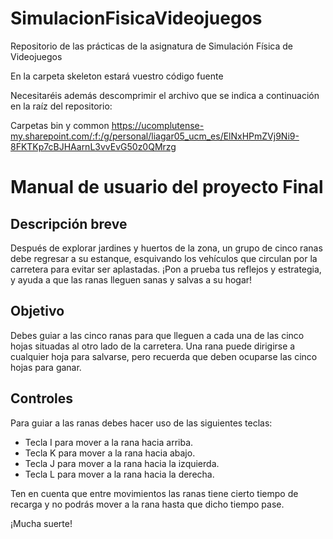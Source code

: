 # SimulacionFisicaVideojuegos
Repositorio de las prácticas de la asignatura de Simulación Física de Videojuegos

En la carpeta skeleton estará vuestro código fuente

Necesitaréis además descomprimir el archivo que se indica a continuación en la raíz del repositorio:

Carpetas bin y common https://ucomplutense-my.sharepoint.com/:f:/g/personal/liagar05_ucm_es/ElNxHPmZVj9Ni9-8FKTKp7cBJHAarnL3vvEvG50z0QMrzg

# Manual de usuario del proyecto Final

## Descripción breve
Después de explorar jardines y huertos de la zona, un grupo de cinco ranas debe regresar a su estanque, esquivando los vehículos que circulan por la carretera para evitar ser aplastadas. 
¡Pon a prueba tus reflejos y estrategia, y ayuda a que las ranas lleguen sanas y salvas a su hogar!

## Objetivo
Debes guiar a las cinco ranas para que lleguen a cada una de las cinco hojas situadas al otro lado de la carretera. 
Una rana puede dirigirse a cualquier hoja para salvarse, pero recuerda que deben ocuparse las cinco hojas para ganar.

## Controles
Para guiar a las ranas debes hacer uso de las siguientes teclas:
-	Tecla I para mover a la rana hacia arriba.
-	Tecla K para mover a la rana hacia abajo.
-	Tecla J para mover a la rana hacia la izquierda.
-	Tecla L para mover a la rana hacia la derecha.

Ten en cuenta que entre movimientos las ranas tiene cierto tiempo de recarga y no podrás mover a la rana hasta que dicho tiempo pase.  

¡Mucha suerte!
